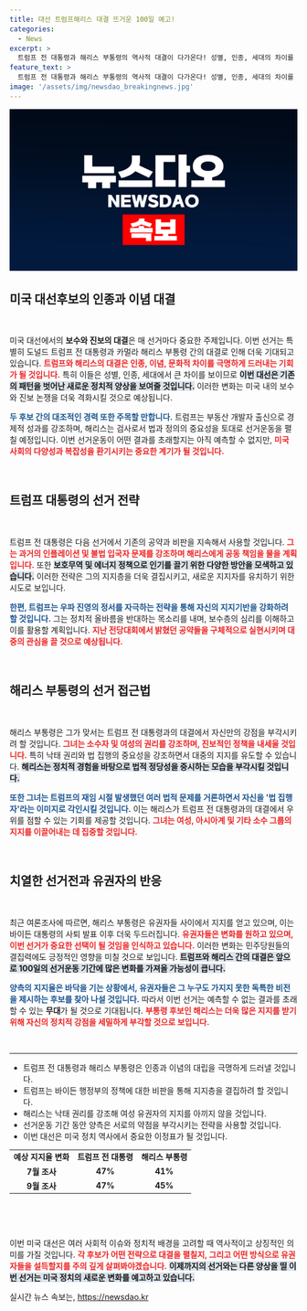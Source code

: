 ```yaml
---
title: 대선 트럼프해리스 대결 뜨거운 100일 예고!
categories:
  - News
excerpt: >
  트럼프 전 대통령과 해리스 부통령의 역사적 대결이 다가온다! 성별, 인종, 세대의 차이를 넘은 치열한 경쟁 속에서 민주주의와 낙태 권리를 둘러싼 논쟁이 점화된다. 이번 대선은 단순한 선거가 아닌, 미 선진 정치의 미래를 가르는 결정적 한판이 될 것이다!
feature_text: >
  트럼프 전 대통령과 해리스 부통령의 역사적 대결이 다가온다! 성별, 인종, 세대의 차이를 넘은 치열한 경쟁 속에서 민주주의와 낙태 권리를 둘러싼 논쟁이 점화된다. 이번 대선은 단순한 선거가 아닌, 미 선진 정치의 미래를 가르는 결정적 한판이 될 것이다!
image: '/assets/img/newsdao_breakingnews.jpg'
---
```


<p><img src="/assets/img/newsdao_breakingnews.jpg" alt="ontimetimes 속보" /></p>

<h2 data-ke-size="size26">미국 대선후보의 인종과 이념 대결</h2>

<p data-ke-size="size16">&nbsp;</p>

<p>미국 대선에서의 <b>보수와 진보의 대결</b>은 매 선거마다 중요한 주제입니다. 이번 선거는 특별히 도널드 트럼프 전 대통령과 카멀라 해리스 부통령 간의 대결로 인해 더욱 기대되고 있습니다. <b><span style="color: #ee2323;">트럼프와 해리스의 대결은 인종, 이념, 문화적 차이를 극명하게 드러내는 기회가 될 것입니다.</span></b> 특히 이들은 성별, 인종, 세대에서 큰 차이를 보이므로 <b><span style="background-color: #21538527;">이번 대선은 기존의 패턴을 벗어난 새로운 정치적 양상을 보여줄 것입니다.</span></b> 이러한 변화는 미국 내의 보수와 진보 논쟁을 더욱 격화시킬 것으로 예상됩니다. </p>

<p><b><span style="color: #1a5490;">두 후보 간의 대조적인 경력 또한 주목할 만합니다.</span></b> 트럼프는 부동산 개발자 출신으로 경제적 성과를 강조하며, 해리스는 검사로서 법과 정의의 중요성을 토대로 선거운동을 펼칠 예정입니다. 이번 선거운동이 어떤 결과를 초래할지는 아직 예측할 수 없지만, <b><span style="color: #ee2323;">미국 사회의 다양성과 복잡성을 환기시키는 중요한 계기가 될 것입니다.</span></b></p>

<p><br></p>

<h2 data-ke-size="size26">트럼프 대통령의 선거 전략</h2>

<p data-ke-size="size16">&nbsp;</p>

<p>트럼프 전 대통령은 다음 선거에서 기존의 공약과 비판을 지속해서 사용할 것입니다. <b><span style="color: #ee2323;">그는 과거의 인플레이션 및 불법 입국자 문제를 강조하며 해리스에게 공동 책임을 물을 계획입니다.</span></b> 또한 <b><span style="background-color: #21538527;">보호무역 및 에너지 정책으로 인기를 끌기 위한 다양한 방안을 모색하고 있습니다.</span></b> 이러한 전략은 그의 지지층을 더욱 결집시키고, 새로운 지지자를 유치하기 위한 시도로 보입니다. </p>

<p><b><span style="color: #1a5490;">한편, 트럼프는 우파 진영의 정서를 자극하는 전략을 통해 자신의 지지기반을 강화하려 할 것입니다.</span></b> 그는 정치적 올바름을 반대하는 목소리를 내며, 보수층의 심리를 이해하고 이를 활용할 계획입니다. <b><span style="color: #ee2323;">지난 전당대회에서 밝혔던 공약들을 구체적으로 실현시키며 대중의 관심을 끌 것으로 예상됩니다.</span></b></p>

<p><br></p>

<h2 data-ke-size="size26">해리스 부통령의 선거 접근법</h2>

<p data-ke-size="size16">&nbsp;</p>

<p>해리스 부통령은 그가 맞서는 트럼프 전 대통령과의 대결에서 자신만의 강점을 부각시키려 할 것입니다. <b><span style="color: #ee2323;">그녀는 소수자 및 여성의 권리를 강조하며, 진보적인 정책을 내세울 것입니다.</span></b> 특히 낙태 권리와 법 집행의 중요성을 강조하면서 대중의 지지를 유도할 수 있습니다. <b><span style="background-color: #21538527;">해리스는 정치적 경험을 바탕으로 법적 정당성을 중시하는 모습을 부각시킬 것입니다.</span></b></p>

<p><b><span style="color: #1a5490;">또한 그녀는 트럼프의 재임 시절 발생했던 여러 법적 문제를 거론하면서 자신을 '법 집행자'라는 이미지로 각인시킬 것입니다.</span></b> 이는 해리스가 트럼프 전 대통령과의 대결에서 우위를 점할 수 있는 기회를 제공할 것입니다. <b><span style="color: #ee2323;">그녀는 여성, 아시아계 및 기타 소수 그룹의 지지를 이끌어내는 데 집중할 것입니다.</span></b></p>

<p><br></p>

<h2 data-ke-size="size26">치열한 선거전과 유권자의 반응</h2>

<p data-ke-size="size16">&nbsp;</p>

<p>최근 여론조사에 따르면, 해리스 부통령은 유권자들 사이에서 지지를 얻고 있으며, 이는 바이든 대통령의 사퇴 발표 이후 더욱 두드러집니다. <b><span style="color: #ee2323;">유권자들은 변화를 원하고 있으며, 이번 선거가 중요한 선택이 될 것임을 인식하고 있습니다.</span></b> 이러한 변화는 민주당원들의 결집력에도 긍정적인 영향을 미칠 것으로 보입니다. <b><span style="background-color: #21538527;">트럼프와 해리스 간의 대결은 앞으로 100일의 선거운동 기간에 많은 변화를 가져올 가능성이 큽니다.</span></b></p>

<p><b><span style="color: #1a5490;">양측의 지지율은 바닥을 기는 상황에서, 유권자들은 그 누구도 가지지 못한 독특한 비전을 제시하는 후보를 찾아 나설 것입니다.</span></b> 따라서 이번 선거는 예측할 수 없는 결과를 초래할 수 있는 <b>무대</b>가 될 것으로 기대됩니다. <b><span style="color: #ee2323;">부통령 후보인 해리스는 더욱 많은 지지를 받기 위해 자신의 정치적 강점을 세밀하게 부각할 것으로 보입니다.</span></b></p>

<p><br></p>

<hr>

<ul>
 <li>트럼프 전 대통령과 해리스 부통령은 인종과 이념의 대립을 극명하게 드러낼 것입니다.</li>
 <li>트럼프는 바이든 행정부의 정책에 대한 비판을 통해 지지층을 결집하려 할 것입니다.</li>
 <li>해리스는 낙태 권리를 강조해 여성 유권자의 지지를 아끼지 않을 것입니다.</li>
 <li>선거운동 기간 동안 양측은 서로의 약점을 부각시키는 전략을 사용할 것입니다.</li>
 <li>이번 대선은 미국 정치 역사에서 중요한 이정표가 될 것입니다.</li>
</ul>

<table style="width: 100%;">
 <tr>
  <td style="text-align: center; height: 17px;"><b>예상 지지율 변화</b></td>
  <td style="text-align: center; height: 17px;"><b>트럼프 전 대통령</b></td>
  <td style="text-align: center; height: 17px;"><b>해리스 부통령</b></td>
 </tr>
 <tr>
  <td style="text-align: center; height: 17px;"><b>7월 조사</b></td>
  <td style="text-align: center; height: 17px;"><b>47%</b></td>
  <td style="text-align: center; height: 17px;"><b>41%</b></td>
 </tr>
 <tr>
  <td style="text-align: center; height: 17px;"><b>9월 조사</b></td>
  <td style="text-align: center; height: 17px;"><b>47%</b></td>
  <td style="text-align: center; height: 17px;"><b>45%</b></td>
 </tr>
</table>

<p><br></p>

<p data-ke-size="size16">&nbsp;</p>

<p>이번 미국 대선은 여러 사회적 이슈와 정치적 배경을 고려할 때 역사적이고 상징적인 의미를 가질 것입니다. <b><span style="color: #ee2323;">각 후보가 어떤 전략으로 대결을 펼칠지, 그리고 어떤 방식으로 유권자들을 설득할지를 주의 깊게 살펴봐야겠습니다.</span></b> <b><span style="background-color: #21538527;">이제까지의 선거와는 다른 양상을 띨 이번 선거는 미국 정치의 새로운 변화를 예고하고 있습니다.</span></b></p>
실시간 뉴스 속보는, <a href="https://newsdao.kr" rel="dofollow">https://newsdao.kr</a>


